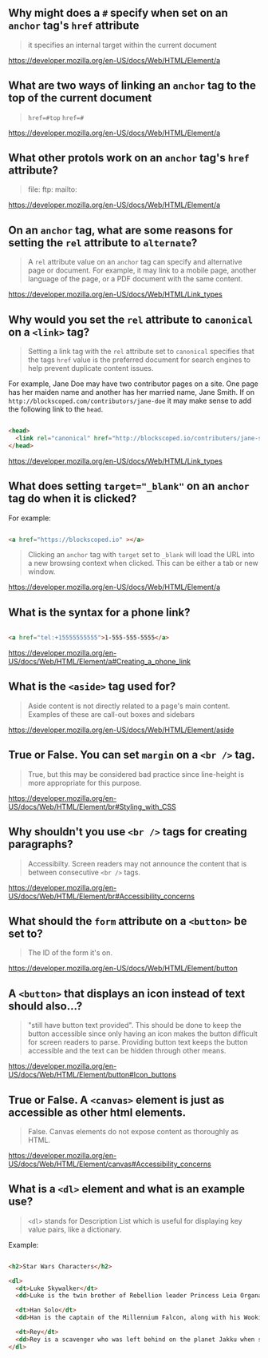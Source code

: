 ## Why might does a `#` specify when set on an `anchor` tag's `href` attribute

> it specifies an internal target within the current document

https://developer.mozilla.org/en-US/docs/Web/HTML/Element/a

## What are two ways of linking an `anchor` tag to the top of the current document

> `href=#top`
> `href=#`

https://developer.mozilla.org/en-US/docs/Web/HTML/Element/a

## What other protols work on an `anchor` tag's `href` attribute?

> file:
> ftp:
> mailto:

https://developer.mozilla.org/en-US/docs/Web/HTML/Element/a

## On an `anchor` tag, what are some reasons for setting the `rel` attribute to `alternate`?

> A `rel` attribute value on an `anchor` tag can specify and alternative page or document. For example, it may link to a mobile page, another language of the page, or a PDF document with the same content.

https://developer.mozilla.org/en-US/docs/Web/HTML/Link_types

## Why would you set the `rel` attribute to `canonical` on a `<link>` tag?

> Setting a link tag with the `rel` attribute set to `canonical` specifies that the tags `href` value is the preferred document for search engines to help prevent duplicate content issues.

For example, Jane Doe may have two contributor pages on a site. One page has her maiden name and another has her married name, Jane Smith. If on `http://blockscoped.com/contributors/jane-doe` it may make sense to add the following link to the `head`.

```html

<head>
  <link rel="canonical" href="http://blockscoped.io/contributers/jane-smith" />
</head>

```

https://developer.mozilla.org/en-US/docs/Web/HTML/Link_types

## What does setting `target="_blank"` on an `anchor` tag do when it is clicked?

For example:

```html

<a href="https://blockscoped.io" ></a>

```

> Clicking an `anchor` tag with `target` set to `_blank` will load the URL into a new browsing context when clicked. This can be either a tab or new window.

https://developer.mozilla.org/en-US/docs/Web/HTML/Element/a

## What is the syntax for a phone link?

```html

<a href="tel:+15555555555">1-555-555-5555</a>

```

https://developer.mozilla.org/en-US/docs/Web/HTML/Element/a#Creating_a_phone_link

## What is the `<aside>` tag used for?

> Aside content is not directly related to a page's main content. Examples of these are call-out boxes and sidebars

https://developer.mozilla.org/en-US/docs/Web/HTML/Element/aside

## True or False. You can set `margin` on a `<br />` tag.

> True, but this may be considered bad practice since line-height is more appropriate for this purpose.

https://developer.mozilla.org/en-US/docs/Web/HTML/Element/br#Styling_with_CSS

## Why shouldn't you use `<br />` tags for creating paragraphs?

> Accessibilty. Screen readers may not announce the content that is between consecutive `<br />` tags. 

https://developer.mozilla.org/en-US/docs/Web/HTML/Element/br#Accessibility_concerns

## What should the `form` attribute on a `<button>` be set to?

> The ID of the form it's on.

https://developer.mozilla.org/en-US/docs/Web/HTML/Element/button

## A `<button>` that displays an icon instead of text should also...?

> "still have button text provided". This should be done to keep the button accessible since only having an icon makes the button difficult for screen readers to parse. Providing button text keeps the button accessible and the text can be hidden through other means.

https://developer.mozilla.org/en-US/docs/Web/HTML/Element/button#Icon_buttons

## True or False. A `<canvas>` element is just as accessible as other html elements.

> False. Canvas elements do not expose content as thoroughly as HTML.

https://developer.mozilla.org/en-US/docs/Web/HTML/Element/canvas#Accessibility_concerns

## What is a `<dl>` element and what is an example use?

> `<dl>` stands for Description List which is useful for displaying key value pairs, like a dictionary.

Example:

```html

<h2>Star Wars Characters</h2>

<dl>
  <dt>Luke Skywalker</dt>
  <dd>Luke is the twin brother of Rebellion leader Princess Leia Organa of Alderaan, a friend and brother-in-law of smuggler Han Solo, an apprentice to Jedi Masters Obi-Wan "Ben" Kenobi and Yoda, the son of fallen Jedi Anakin Skywalker (Darth Vader) and Queen of Naboo/Republic Senator Padmé Amidala and maternal uncle of Ben Solo / Kylo Ren.</dd>

  <dt>Han Solo</dt>
  <dd>Han is the captain of the Millennium Falcon, along with his Wookiee co-pilot Chewbacca, whereby both pilots became involved in the Rebel Alliance's struggle against the Galactic Empire.</dd>

  <dt>Rey</dt>
  <dd>Rey is a scavenger who was left behind on the planet Jakku when she was a child, and later becomes involved with the Resistance's conflict with the First Order when her solitary life is interrupted by BB-8, the droid of ace Resistance pilot Poe Dameron, and a runaway Stormtrooper named Finn.</dd>
</dl>

```